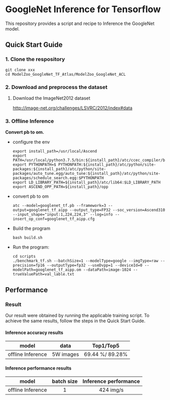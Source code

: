 

# GoogleNet Inference for Tensorflow 

This repository provides a script and recipe to Inference the GoogleNet model.

## Quick Start Guide

### 1. Clone the respository

```shell
git clone xxx
cd ModelZoo_GoogleNet_TF_Atlas/ModelZoo_GoogleNet_ACL
```

### 2. Download and preprocess the dataset

1. Download the ImageNet2012 dataset

   http://image-net.org/challenges/LSVRC/2012/index#data

### 3. Offline Inference

**Convert pb to om.**

- configure the env

  ```
  export install_path=/usr/local/Ascend
  export PATH=/usr/local/python3.7.5/bin:${install_path}/atc/ccec_compiler/bin:${install_path}/atc/bin:$PATH
  export PYTHONPATH=$ PYTHONPATH:${install_path}/atc/python/site-packages:${install_path}/atc/python/site-packages/auto_tune.egg/auto_tune:${install_path}/atc/python/site-packages/schedule_search.egg:$PYTHONPATH
  export LD_LIBRARY_PATH=${install_path}/atc/lib64:$LD_LIBRARY_PATH
  export ASCEND_OPP_PATH=${install_path}/opp
  ```

- convert pb to om

  ```
  atc --model=googlenet_tf.pb --framework=3 --output=googlenet_tf_aipp --output_type=FP32 --soc_version=Ascend310 --input_shape="input:1,224,224,3" --log=info --insert_op_conf=googlenet_tf_aipp.cfg
  ```

- Build the program

  ```
  bash build.sh
  ```

- Run the program:

  ```
  cd scripts
  ./benchmark_tf.sh --batchSize=1 --modelType=google --imgType=raw --precision=fp16 --outputType=fp32 --useDvpp=1 --deviceId=0 --modelPath=googlenet_tf_aipp.om --dataPath=image-1024 --trueValuePath=val_lable.txt
  ```



## Performance

### Result

Our result were obtained by running the applicable training script. To achieve the same results, follow the steps in the Quick Start Guide.

#### Inference accuracy results

|       model       | **data**  |    Top1/Top5    |
| :---------------: | :-------: | :-------------: |
| offline Inference | 5W images | 69.44 %/ 89.28% |

#### Inference performance results

|       model       | batch size | Inference performance |
| :---------------: | :--------: | :-------------------: |
| offline Inference |     1      |       424 img/s       |